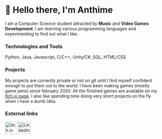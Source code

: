# 👋 Hello there, I'm Anthime
I am a Computer Science student attracted by **Music** and **Video Games Development**. I am learning various programming languages and experimenting to find out what I like.
 
### Technologies and Tools
Python, Java, Javascript, C/C++, Unity/C#, SQL, HTML/CSS
<br />

### Projects
My projects are currently private or not on git until I find myself confident enough to put them out to the world.
I have been making games (mostly game jams) since february 2020. All the finished games are available on my [Itch.io page](https://kyysel.itch.io).
I also like spending time doing very short projects on the fly when I have a dumb idea.
<br />

### External links
[<img align="left" alt="Itch.io" width="40px" src ="https://static.itch.io/images/itchio-textless-white.svg" >](https://kyysel.itch.io/)
[<img align="left" alt="Linkedin" width="40px" src ="https://content.linkedin.com/content/dam/me/business/en-us/amp/brand-site/v2/bg/LI-Bug.svg.original.svg" >](https://www.linkedin.com/in/anthime-huchet/)
